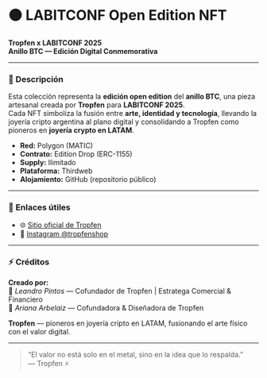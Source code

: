 # 🟠 LABITCONF Open Edition NFT

**Tropfen x LABITCONF 2025**  
**Anillo BTC — Edición Digital Conmemorativa**

---

### 📖 Descripción

Esta colección representa la **edición open edition** del **anillo BTC**, una pieza artesanal creada por **Tropfen** para **LABITCONF 2025**.  
Cada NFT simboliza la fusión entre **arte, identidad y tecnología**, llevando la joyería cripto argentina al plano digital y consolidando a Tropfen como pioneros en **joyería crypto en LATAM**.

- **Red:** Polygon (MATIC)  
- **Contrato:** Edition Drop (ERC-1155)  
- **Supply:** Ilimitado  
- **Plataforma:** Thirdweb  
- **Alojamiento:** GitHub (repositorio público)

---

### 🔗 Enlaces útiles
- 🌐 [Sitio oficial de Tropfen](https://www.tropfenshop.com.ar)  
- 📸 [Instagram @tropfenshop](https://www.instagram.com/tropfenshop)

---

### ⚡ Créditos

**Creado por:**  
👤 *Leandro Pintos* — Cofundador de Tropfen | Estratega Comercial & Financiero  
💍 *Ariana Arbelaiz* — Cofundadora & Diseñadora de Tropfen  

**Tropfen** — pioneros en joyería cripto en LATAM, fusionando el arte físico con el valor digital.

---

> “El valor no está solo en el metal, sino en la idea que lo respalda.”  
> — Tropfen ⚡
